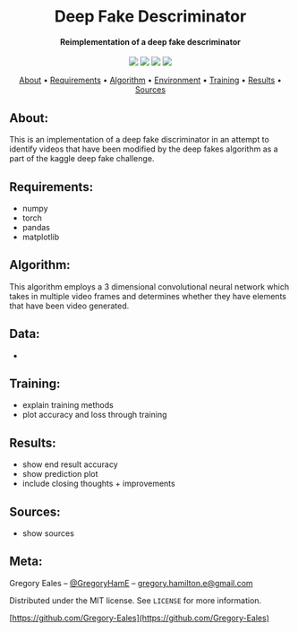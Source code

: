 <h1 align="center"> Deep Fake Descriminator </h1>

<h4 align="center"> Reimplementation of a deep fake descriminator</h4>

<p align="center">
  <img src="https://img.shields.io/badge/Python-v3.6+-blue.svg">
  <img src="https://img.shields.io/badge/Dependency-v1.3-orange.svg">
  <img src="https://img.shields.io/badge/Build-Passing-green.svg">
  <img src="https://img.shields.io/badge/License-MIT-blue.svg">
</p>

<p align="center">
  <a href="#About">About</a> •
  <a href="#Requirements">Requirements</a> •
  <a href="#Algorithm">Algorithm</a> •
  <a href="#Environment">Environment</a> •
  <a href="#Training">Training</a> •
  <a href="#Results">Results</a> •
  <a href="#Sources">Sources</a>
</p>

## About:
This is an implementation of a deep fake discriminator in an attempt to identify videos that have been modified by the deep fakes algorithm as a part of the kaggle deep fake challenge.

## Requirements:
- numpy
- torch
- pandas
- matplotlib


## Algorithm:
This algorithm employs a 3 dimensional convolutional neural network which takes in multiple video frames and determines whether they have elements that have been video generated.

## Data:
-

## Training:
- explain training methods
- plot accuracy and loss through training

## Results:
- show end result accuracy
- show prediction plot
- include closing thoughts + improvements

## Sources:
- show sources

## Meta:

Gregory Eales – [@GregoryHamE](https://twitter.com/GregoryHamE) – gregory.hamilton.e@gmail.com

Distributed under the MIT license. See ``LICENSE`` for more information.

[https://github.com/Gregory-Eales](https://github.com/Gregory-Eales)
